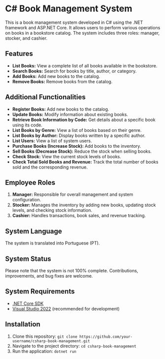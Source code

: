 # C# Book Management System

This is a book management system developed in C# using the .NET framework and ASP.NET Core. It allows users to perform various operations on books in a bookstore catalog. The system includes three roles: manager, stocker, and cashier.

## Features

- **List Books:** View a complete list of all books available in the bookstore.
- **Search Books:** Search for books by title, author, or category.
- **Add Books:** Add new books to the catalog.
- **Remove Books:** Remove books from the catalog.

## Additional Functionalities

- **Register Books:** Add new books to the catalog.
- **Update Books:** Modify information about existing books.
- **Retrieve Book Information by Code:** Get details about a specific book using its code.
- **List Books by Genre:** View a list of books based on their genre.
- **List Books by Author:** Display books written by a specific author.
- **List Users:** View a list of system users.
- **Purchase Books (Increase Stock):** Add books to the inventory.
- **Sell Books (Decrease Stock):** Reduce the stock when selling books.
- **Check Stock:** View the current stock levels of books.
- **Check Total Sold Books and Revenue:** Track the total number of books sold and the corresponding revenue.

## Employee Roles

1. **Manager:** Responsible for overall management and system configuration.
2. **Stocker:** Manages the inventory by adding new books, updating stock levels, and checking stock information.
3. **Cashier:** Handles transactions, book sales, and revenue tracking.

## System Language

The system is translated into Portuguese (PT).

## System Status

Please note that the system is not 100% complete. Contributions, improvements, and bug fixes are welcome.

## System Requirements

- [.NET Core SDK](https://dotnet.microsoft.com/download)
- [Visual Studio 2022](https://visualstudio.microsoft.com/) (recommended for development)

## Installation

1. Clone this repository: `git clone https://github.com/your-username/csharp-book-management.git`
2. Navigate to the project directory: `cd csharp-book-management`
3. Run the application: `dotnet run`

